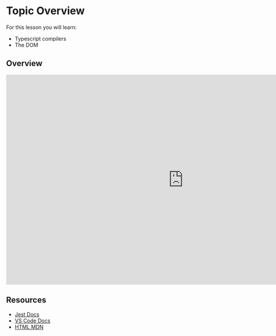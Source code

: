 # Topic Overview 

For this lesson you will learn: 

- Typescript compilers 
- The DOM 

## Overview 

<iframe src="https://docs.google.com/presentation/d/e/2PACX-1vTwmSzxJENMUB-RktDL24RrgsGCVPcQWJxJo0DyXvHDa__urJd1l7hoEWW21lLyy7lTciDPC9ZmR0Eq/embed?start=false&loop=false&delayms=3000" frameborder="0" width="960" height="569" allowfullscreen="true" mozallowfullscreen="true" webkitallowfullscreen="true"></iframe>


## Resources 

- [Jest Docs](https://jestjs.io/docs/using-matchers)
- [VS Code Docs](https://code.visualstudio.com/Docs)
- [HTML MDN](https://developer.mozilla.org/en-US/docs/Web/HTML)
